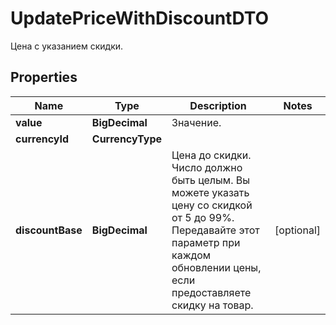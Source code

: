 

# UpdatePriceWithDiscountDTO

Цена с указанием скидки.

## Properties

Name | Type | Description | Notes
------------ | ------------- | ------------- | -------------
**value** | **BigDecimal** | Значение. | 
**currencyId** | **CurrencyType** |  | 
**discountBase** | **BigDecimal** | Цена до скидки.  Число должно быть целым. Вы можете указать цену со скидкой от 5 до 99%.  Передавайте этот параметр при каждом обновлении цены, если предоставляете скидку на товар.  |  [optional]



